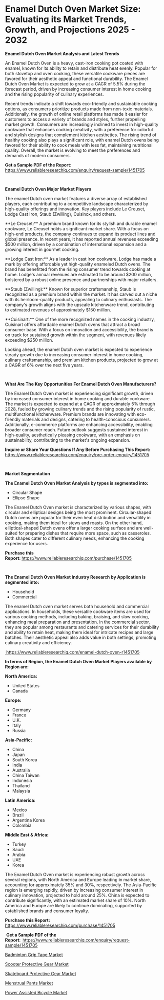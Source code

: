 <p><h1>Enamel Dutch Oven Market Size: Evaluating its Market Trends, Growth, and Projections 2025 - 2032</h1></p><p><strong>Enamel Dutch Oven Market Analysis and Latest Trends</strong></p>
<p><p>An Enamel Dutch Oven is a heavy, cast-iron cooking pot coated with enamel, known for its ability to retain and distribute heat evenly. Popular for both stovetop and oven cooking, these versatile cookware pieces are favored for their aesthetic appeal and functional durability. The Enamel Dutch Oven Market is expected to grow at a CAGR of 5.5% during the forecast period, driven by increasing consumer interest in home cooking and the rising popularity of culinary experiences. </p><p>Recent trends indicate a shift towards eco-friendly and sustainable cooking options, as consumers prioritize products made from non-toxic materials. Additionally, the growth of online retail platforms has made it easier for customers to access a variety of brands and styles, further propelling market growth. Consumers are increasingly inclined to invest in high-quality cookware that enhances cooking creativity, with a preference for colorful and stylish designs that complement kitchen aesthetics. The rising trend of healthy cooking also plays a significant role, with enamel Dutch ovens being favored for their ability to cook meals with less fat, maintaining nutritional quality. Overall, the market is evolving to meet the preferences and demands of modern consumers.</p></p>
<p><strong>Get a Sample PDF of the Report:&nbsp;</strong> <a href="https://www.reliableresearchiq.com/enquiry/request-sample/1451705?utm_campaign=1087&utm_medium=2&utm_source=Github&utm_content=ia&utm_term=04042025&utm_id=enamel-dutch-oven">https://www.reliableresearchiq.com/enquiry/request-sample/1451705</a></p>
<p>&nbsp;</p>
<p><strong>Enamel Dutch Oven Major Market Players</strong></p>
<p><p>The enamel Dutch oven market features a diverse array of established players, each contributing to a competitive landscape characterized by high-quality offerings and innovation. Key players include Le Creuset, Lodge Cast Iron, Staub (Zwilling), Cuisinox, and others. </p><p>**Le Creuset:** A premium brand known for its stylish and durable enamel cookware, Le Creuset holds a significant market share. With a focus on high-end products, the company continues to expand its product lines and global presence. In recent years, it has reported annual revenues exceeding $500 million, driven by a combination of international expansion and a growing interest in gourmet cooking.</p><p>**Lodge Cast Iron:** As a leader in cast iron cookware, Lodge has made a mark by offering affordable yet high-quality enameled Dutch ovens. The brand has benefitted from the rising consumer trend towards cooking at home. Lodge's annual revenues are estimated to be around $200 million, bolstered by a robust online presence and partnerships with major retailers.</p><p>**Staub (Zwilling):** Known for superior craftsmanship, Staub is recognized as a premium brand within the market. It has carved out a niche with its heirloom-quality products, appealing to culinary enthusiasts. The company's growth aligns with the upscale kitchenware trend, contributing to estimated revenues of approximately $150 million.</p><p>**Cuisinart:** One of the more recognized names in the cooking industry, Cuisinart offers affordable enamel Dutch ovens that attract a broad consumer base. With a focus on innovation and accessibility, the brand is on track for sustained growth within the segment, with revenues likely exceeding $250 million.</p><p>Looking ahead, the enamel Dutch oven market is expected to experience steady growth due to increasing consumer interest in home cooking, culinary craftsmanship, and premium kitchen products, projected to grow at a CAGR of 6% over the next five years.</p></p>
<p>&nbsp;</p>
<p><strong>What Are The Key Opportunities For Enamel Dutch Oven Manufacturers?</strong></p>
<p><p>The Enamel Dutch Oven market is experiencing significant growth, driven by increased consumer interest in home cooking and durable cookware. The market is expected to expand at a CAGR of approximately 5% through 2028, fueled by growing culinary trends and the rising popularity of rustic, multifunctional kitchenware. Premium brands are innovating with eco-friendly materials and designs, catering to health-conscious consumers. Additionally, e-commerce platforms are enhancing accessibility, enabling broader consumer reach. Future outlook suggests sustained interest in high-quality, aesthetically pleasing cookware, with an emphasis on sustainability, contributing to the market's ongoing expansion.</p></p>
<p><strong>Inquire or Share Your Questions If Any Before Purchasing This Report:</strong> <a href="https://www.reliableresearchiq.com/enquiry/pre-order-enquiry/1451705?utm_campaign=1087&utm_medium=2&utm_source=Github&utm_content=ia&utm_term=04042025&utm_id=enamel-dutch-oven">https://www.reliableresearchiq.com/enquiry/pre-order-enquiry/1451705</a></p>
<p>&nbsp;</p>
<p><strong>Market Segmentation</strong></p>
<p><strong>The Enamel Dutch Oven Market Analysis by types is segmented into:</strong></p>
<p><ul><li>Circular Shape</li><li>Ellipse Shape</li></ul></p>
<p><p>The Enamel Dutch Oven market is characterized by various shapes, with circular and elliptical designs being the most prominent. Circular-shaped Dutch ovens are popular for their even heat distribution and versatility in cooking, making them ideal for stews and roasts. On the other hand, elliptical-shaped Dutch ovens offer a larger cooking surface and are well-suited for preparing dishes that require more space, such as casseroles. Both shapes cater to different culinary needs, enhancing the cooking experience for users.</p></p>
<p><strong>Purchase this Report:&nbsp;</strong><a href="https://www.reliableresearchiq.com/purchase/1451705?utm_campaign=1087&utm_medium=2&utm_source=Github&utm_content=ia&utm_term=04042025&utm_id=enamel-dutch-oven">https://www.reliableresearchiq.com/purchase/1451705</a></p>
<p>&nbsp;</p>
<p><strong>The Enamel Dutch Oven Market Industry Research by Application is segmented into:</strong></p>
<p><ul><li>Household</li><li>Commercial</li></ul></p>
<p><p>The enamel Dutch oven market serves both household and commercial applications. In households, these versatile cookware items are used for various cooking methods, including baking, braising, and slow cooking, enhancing meal preparation and presentation. In the commercial sector, they are popular among restaurants and catering services for their durability and ability to retain heat, making them ideal for intricate recipes and large batches. Their aesthetic appeal also adds value in both settings, promoting culinary creativity and efficiency.</p></p>
<p><a href="https://www.reliableresearchiq.com/enamel-dutch-oven-r1451705?utm_campaign=1087&utm_medium=2&utm_source=Github&utm_content=ia&utm_term=04042025&utm_id=enamel-dutch-oven">&nbsp;https://www.reliableresearchiq.com/enamel-dutch-oven-r1451705</a></p>
<p><strong>In terms of Region, the Enamel Dutch Oven Market Players available by Region are:</strong></p>
<p>
    <p> <strong> North America: </strong>
        <ul>
            <li>United States</li>
            <li>Canada</li>
        </ul>
        </p> 
    <p> <strong> Europe: </strong>
        <ul>
            <li>Germany</li>
            <li>France</li>
            <li>U.K.</li>
            <li>Italy</li>
            <li>Russia</li>
        </ul>
        </p> 
    <p> <strong> Asia-Pacific: </strong>
        <ul>
            <li>China</li>
            <li>Japan</li>
            <li>South Korea</li>
            <li>India</li>
            <li>Australia</li>
            <li>China Taiwan</li>
            <li>Indonesia</li>
            <li>Thailand</li>
            <li>Malaysia</li>
        </ul>
        </p> 
    <p> <strong> Latin America: </strong>
        <ul>
            <li>Mexico</li>
            <li>Brazil</li>
            <li>Argentina Korea</li>
            <li>Colombia</li>
        </ul>
        </p> 
    <p> <strong> Middle East & Africa: </strong>
        <ul>
            <li>Turkey</li>
            <li>Saudi</li>
            <li>Arabia</li>
            <li>UAE</li>
            <li>Korea</li>
        </ul>
    </p>
    </p>
<p><p>The Enamel Dutch Oven market is experiencing robust growth across several regions, with North America and Europe leading in market share, accounting for approximately 35% and 30%, respectively. The Asia-Pacific region is emerging rapidly, driven by increasing consumer interest in culinary innovation, projected to hold around 25%. China is expected to contribute significantly, with an estimated market share of 10%. North America and Europe are likely to continue dominating, supported by established brands and consumer loyalty.</p></p>
<p><strong>Purchase this Report: </strong><a href="https://www.reliableresearchiq.com/purchase/1451705?utm_campaign=1087&utm_medium=2&utm_source=Github&utm_content=ia&utm_term=04042025&utm_id=enamel-dutch-oven">https://www.reliableresearchiq.com/purchase/1451705</a></p>
<p>&nbsp;<strong>Get a Sample PDF of the Report:&nbsp;&nbsp;</strong><a href="https://www.reliableresearchiq.com/enquiry/request-sample/1451705?utm_campaign=1087&utm_medium=2&utm_source=Github&utm_content=ia&utm_term=04042025&utm_id=enamel-dutch-oven">https://www.reliableresearchiq.com/enquiry/request-sample/1451705</a></p>
<p><strong></strong></p>
<p><p><a href="https://github.com/kumadenthela/Market-Research-Report-List-1/blob/main/badminton-grip-tape-market.md?utm_campaign=1087&utm_medium=2&utm_source=Github&utm_content=ia&utm_term=04042025&utm_id=enamel-dutch-oven">Badminton Grip Tape Market</a></p><p><a href="https://github.com/vaeilabin/Market-Research-Report-List-1/blob/main/scooter-protective-gear-market.md?utm_campaign=1087&utm_medium=2&utm_source=Github&utm_content=ia&utm_term=04042025&utm_id=enamel-dutch-oven">Scooter Protective Gear Market</a></p><p><a href="https://github.com/alekitanis/Market-Research-Report-List-1/blob/main/skateboard-protective-gear-market.md?utm_campaign=1087&utm_medium=2&utm_source=Github&utm_content=ia&utm_term=04042025&utm_id=enamel-dutch-oven">Skateboard Protective Gear Market</a></p><p><a href="https://github.com/bibzmuiko/Market-Research-Report-List-1/blob/main/menstrual-pants-market.md?utm_campaign=1087&utm_medium=2&utm_source=Github&utm_content=ia&utm_term=04042025&utm_id=enamel-dutch-oven">Menstrual Pants Market</a></p><p><a href="https://github.com/ikokwuihepa/Market-Research-Report-List-1/blob/main/power-assisted-bicycle-market.md?utm_campaign=1087&utm_medium=2&utm_source=Github&utm_content=ia&utm_term=04042025&utm_id=enamel-dutch-oven">Power Assisted Bicycle Market</a></p></p>
